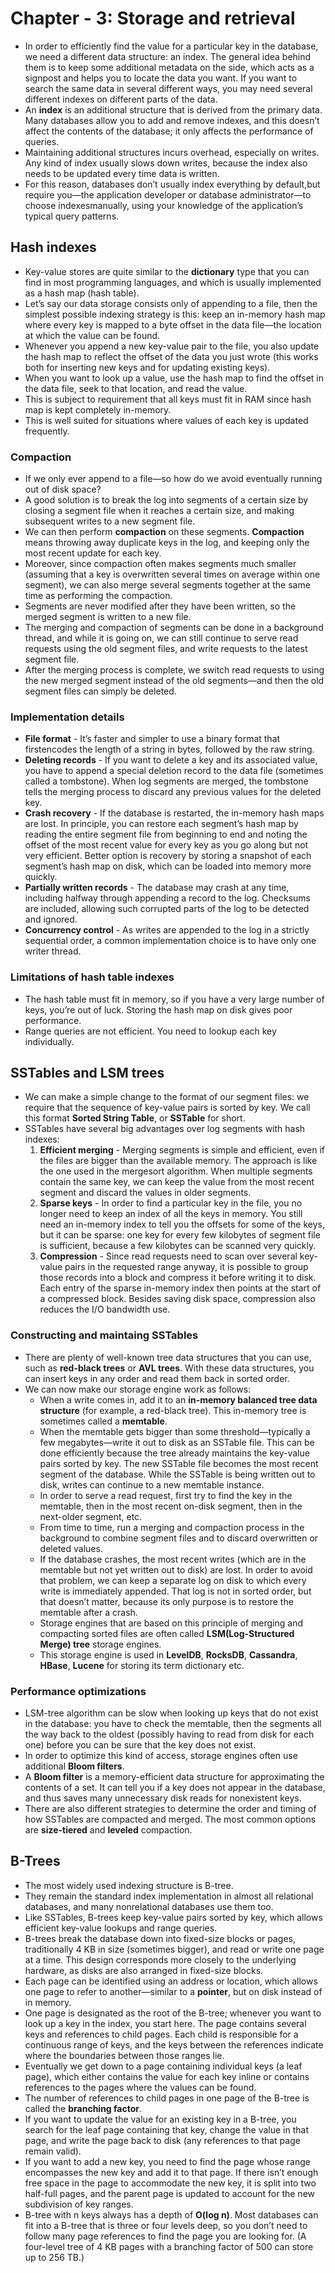 # Chapter - 3: Storage and retrieval

- In order to efficiently find the value for a particular key in the database, we need a different data structure: an index. The general idea behind them is to keep some additional metadata on the side, which acts as a signpost and helps you to locate the data you want. If you want to search the same data in several different ways, you may need several different indexes on different parts of the data.
- An **index** is an additional structure that is derived from the primary data. Many databases allow you to add and remove indexes, and this doesn’t affect the contents of the database; it only affects the performance of queries.
- Maintaining additional structures incurs overhead, especially on writes. Any kind of index usually slows down writes, because the index also needs to be updated every time data is written.
- For this reason, databases don’t usually index everything by default,but require you—the application developer or database administrator—to choose indexesmanually, using your knowledge of the application’s typical query patterns. 

## Hash indexes

- Key-value stores are quite similar to the **dictionary** type that you can find in most programming languages, and which is usually implemented as a hash map (hash table). 
- Let’s say our data storage consists only of appending to a file, then the simplest possible indexing strategy is this: keep an in-memory hash map where every key is mapped to a byte offset in the data file—the location at which the value can be found. 
- Whenever you append a new key-value pair to the file, you also update the hash map to reflect the offset of the data you just wrote (this works both for inserting new keys and for updating existing keys). 
- When you want to look up a value, use the hash map to find the offset in the data file, seek to that location, and read the value.
- This is subject to requirement that all keys must fit in RAM since hash map is kept completely in-memory.
- This is well suited for situations where values of each key is updated frequently.

### Compaction

- If we only ever append to a file—so how do we avoid eventually running out of disk space? 
- A good solution is to break the log into segments of a certain size by closing a segment file when it reaches a certain size, and making subsequent writes to a new segment file. 
- We can then perform **compaction** on these segments. **Compaction** means throwing away duplicate keys in the log, and keeping only the most recent update for each key.
- Moreover, since compaction often makes segments much smaller (assuming that a key is overwritten several times on average within one segment), we can also merge several segments together at the same time as performing the compaction. 
- Segments are never modified after they have been written, so the merged segment is written to a new file. 
- The merging and compaction of segments can be done in a background thread, and while it is going on, we can still continue to serve read requests using the old segment files, and write requests to the latest segment file. 
- After the merging process is complete, we switch read requests to using the new merged segment instead of the old segments—and then the old segment files can simply be deleted.

### Implementation details

- **File format** - It’s faster and simpler to use a binary format that firstencodes the length of a string in bytes, followed by the raw string.
- **Deleting records** - If you want to delete a key and its associated value, you have to append a special deletion record to the data file (sometimes called a tombstone). When log segments are merged, the tombstone tells the merging process to discard any previous values for the deleted key.
- **Crash recovery** - If the database is restarted, the in-memory hash maps are lost. In principle, you can restore each segment’s hash map by reading the entire segment file from beginning to end and noting the offset of the most recent value for every key as you go along but not very efficient. Better option is recovery by storing a snapshot of each segment’s hash map on disk, which can be loaded into memory more quickly.
- **Partially written records** - The database may crash at any time, including halfway through appending a record to the log. Checksums are included, allowing such corrupted parts of the log to be detected and ignored.
- **Concurrency control** - As writes are appended to the log in a strictly sequential order, a common implementation choice is to have only one writer thread.

### Limitations of hash table indexes

- The hash table must fit in memory, so if you have a very large number of keys, you’re out of luck. Storing the hash map on disk gives poor performance.
- Range queries are not efficient. You need to lookup each key individually.

## SSTables and LSM trees

- We can make a simple change to the format of our segment files: we require that the sequence of key-value pairs is sorted by key. We call this format **Sorted String Table**, or **SSTable** for short.
- SSTables have several big advantages over log segments with hash indexes:
  1. **Efficient merging** - Merging segments is simple and efficient, even if the files are bigger than the available memory. The approach is like the one used in the mergesort algorithm. When multiple segments contain the same key, we can keep the value from the most recent segment and discard the values in older segments.
  2. **Sparse keys** - In order to find a particular key in the file, you no longer need to keep an index of all the keys in memory. You still need an in-memory index to tell you the offsets for some of the keys, but it can be sparse: one key for every few kilobytes of segment file is sufficient, because a few kilobytes can be scanned very quickly.
  3. **Compression** - Since read requests need to scan over several key-value pairs in the requested range anyway, it is possible to group those records into a block and compress it before writing it to disk.  Each entry of the sparse in-memory index then points at the start of a compressed block. Besides saving disk space, compression also reduces the I/O bandwidth use.

### Constructing and maintaing SSTables

- There are plenty of well-known tree data structures that you can use, such as **red-black trees** or **AVL trees**. With these data structures, you can insert keys in any order and read them back in sorted order.
- We can now make our storage engine work as follows:
    - When a write comes in, add it to an **in-memory balanced tree data structure** (for example, a red-black tree). This in-memory tree is sometimes called a **memtable**.
    - When the memtable gets bigger than some threshold—typically a few megabytes—write it out to disk as an SSTable file. This can be done efficiently because the tree already maintains the key-value pairs sorted by key. The new SSTable file becomes the most recent segment of the database. While the SSTable is being written out to disk, writes can continue to a new memtable instance.
    - In order to serve a read request, first try to find the key in the memtable, then in the most recent on-disk segment, then in the next-older segment, etc.
    - From time to time, run a merging and compaction process in the background to combine segment files and to discard overwritten or deleted values.
    - If the database crashes, the most recent writes (which are in the memtable but not yet written out to disk) are lost. In order to avoid that problem, we can keep a separate log on disk to which every write is immediately appended. That log is not in sorted order, but that doesn’t matter, because its only purpose is to restore the memtable after a crash.
    -  Storage engines that are based on this principle of merging and compacting sorted files are often called **LSM(Log-Structured Merge) tree** storage engines.
    -  This storage engine is used in **LevelDB**, **RocksDB**, **Cassandra**, **HBase**, **Lucene** for storing its term dictionary etc.

### Performance optimizations

-  LSM-tree algorithm can be slow when looking up keys that do not exist in the database: you have to check the memtable, then the segments all the way back to the oldest (possibly having to read from disk for each one) before you can be sure that the key does not exist.
-  In order to optimize this kind of access, storage engines often use additional **Bloom filters**.
-  A **Bloom filter** is a memory-efficient data structure for approximating the contents of a set. It can tell you if a key does not appear in the database, and thus saves many unnecessary disk reads for nonexistent keys.
-  There are also different strategies to determine the order and timing of how SSTables are compacted and merged. The most common options are **size-tiered** and **leveled** compaction. 

## B-Trees

- The most widely used indexing structure is B-tree.
-  They remain the standard index implementation in almost all relational databases, and many nonrelational databases use them too.
-  Like SSTables, B-trees keep key-value pairs sorted by key, which allows efficient key-value lookups and range queries.
-  B-trees break the database down into fixed-size blocks or pages, traditionally 4 KB in size (sometimes bigger), and read or write one page at a time. This design corresponds more closely to the underlying hardware, as disks are also arranged in fixed-size blocks.
-  Each page can be identified using an address or location, which allows one page to refer to another—similar to a **pointer**, but on disk instead of in memory. 
-  One page is designated as the root of the B-tree; whenever you want to look up a key in the index, you start here. The page contains several keys and references to child pages. Each child is responsible for a continuous range of keys, and the keys between the references indicate where the boundaries between those ranges lie.
-  Eventually we get down to a page containing individual keys (a leaf page), which either contains the value for each key inline or contains references to the pages where the values can be found.
-  The number of references to child pages in one page of the B-tree is called the **branching factor**.
-  If you want to update the value for an existing key in a B-tree, you search for the leaf page containing that key, change the value in that page, and write the page back to disk (any references to that page remain valid). 
-  If you want to add a new key, you need to find the page whose range encompasses the new key and add it to that page. If there isn’t enough free space in the page to accommodate the new key, it is split into two half-full pages, and the parent page is updated to account for the new subdivision of key ranges.
-  B-tree with n keys always has a depth of **O(log n)**. Most databases can fit into a B-tree that is three or four levels deep, so you don’t need to follow many page references to find the page you are looking for. (A four-level tree of 4 KB pages with a branching factor of 500 can store up to 256 TB.)